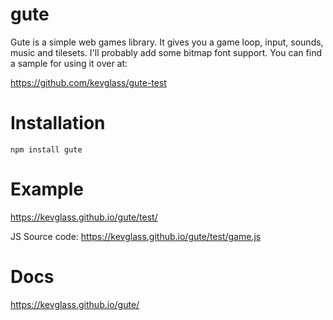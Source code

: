 # gute

Gute is a simple web games library. It gives you a game loop, input, sounds, music and tilesets. I'll probably add some bitmap font support. You can find a sample for using it over at:

https://github.com/kevglass/gute-test

# Installation

```npm install gute```

# Example

https://kevglass.github.io/gute/test/

JS Source code: https://kevglass.github.io/gute/test/game.js

# Docs

https://kevglass.github.io/gute/


